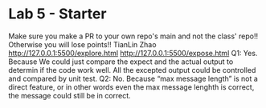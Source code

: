# Lab 5 - Starter
Make sure you make a PR to your own repo's main and not the class' repo!! Otherwise you will lose points!!
TianLin Zhao
http://127.0.0.1:5500/explore.html
http://127.0.0.1:5500/expose.html
Q1: Yes. Because We could just compare the expect and the actual output to determin if the code work well. All the excepted output could be controlled and compared by unit test.
Q2: No. Because “max message length” is not a direct feature, or in other words even the max message lenghth is correct, the message could still be in correct.